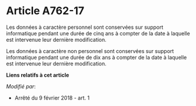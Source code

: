 # Article A762-17

Les données à caractère personnel sont conservées sur support informatique pendant une durée de cinq ans à compter de la date
à laquelle est intervenue leur dernière modification.

Les données à caractère non personnel sont conservées sur support informatique pendant une durée de dix ans à compter de la
date à laquelle est intervenue leur dernière modification.

**Liens relatifs à cet article**

_Modifié par_:

  - Arrêté du 9 février 2018 - art. 1
